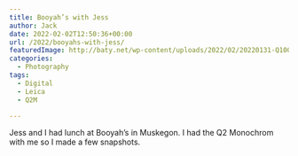 ```yaml
---
title: Booyah’s with Jess
author: Jack
date: 2022-02-02T12:50:36+00:00
url: /2022/booyahs-with-jess/
featuredImage: http://baty.net/wp-content/uploads/2022/02/20220131-Q1000231.jpg
categories:
  - Photography
tags:
  - Digital
  - Leica
  - Q2M

---
```

Jess and I had lunch at Booyah&#8217;s in Muskegon. I had the Q2 Monochrom with me so I made a few snapshots.<figure class="wp-container-9 wp-block-gallery-624ad30834803 wp-block-gallery has-nested-images columns-1 is-cropped"> <figure class="wp-block-image size-large">

<img data-id="2677"  src="http://baty.net/wp-content/uploads/2022/02/20220131-Q1000241.jpg" alt="" class="wp-image-2677" /> </figure> <figure class="wp-block-image size-large"><img data-id="2678"  src="http://baty.net/wp-content/uploads/2022/02/20220131-Q1000237.jpg" alt="" class="wp-image-2678" /></figure> <figure class="wp-block-image size-large"><img data-id="2679"  src="http://baty.net/wp-content/uploads/2022/02/20220131-Q1000236.jpg" alt="" class="wp-image-2679" /></figure> <figure class="wp-block-image size-large"><img data-id="2680"  src="http://baty.net/wp-content/uploads/2022/02/20220131-Q1000234.jpg" alt="" class="wp-image-2680" /></figure> <figure class="wp-block-image size-large"><img data-id="2676"  src="http://baty.net/wp-content/uploads/2022/02/20220131-Q1000231.jpg" alt="" class="wp-image-2676" /></figure> </figure>